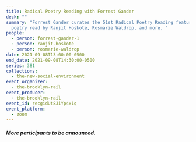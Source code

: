 ```yaml
---
title: Radical Poetry Reading with Forrest Gander
deck: ""
summary: "Forrest Gander curates the 51st Radical Poetry Reading featuring
  poetry read by Ranjit Hoskote, Rosmarie Waldrop, and more. "
people:
  - person: forrest-gander-1
  - person: ranjit-hoskote
  - person: rosmarie-waldrop
date: 2021-09-08T13:00:00-0500
end_date: 2021-09-08T14:30:00-0500
series: 381
collections:
  - the-new-social-environment
event_organizer:
  - the-brooklyn-rail
event_producer:
  - the-brooklyn-rail
event_id: recgidUt8JiYp4x1q
event_platform:
  - zoom
---
```

##### **More participants to be announced.**